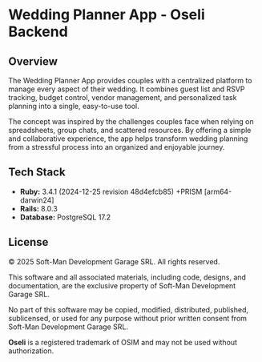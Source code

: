 # Wedding Planner App - Oseli Backend

## Overview
The Wedding Planner App provides couples with a centralized platform to manage every aspect of their wedding. It combines guest list and RSVP tracking, budget control, vendor management, and personalized task planning into a single, easy-to-use tool. 

The concept was inspired by the challenges couples face when relying on spreadsheets, group chats, and scattered resources. By offering a simple and collaborative experience, the app helps transform wedding planning from a stressful process into an organized and enjoyable journey.

## Tech Stack
- **Ruby:** 3.4.1 (2024-12-25 revision 48d4efcb85) +PRISM [arm64-darwin24]  
- **Rails:** 8.0.3  
- **Database:** PostgreSQL 17.2  

## License

© 2025 Soft-Man Development Garage SRL. All rights reserved.

This software and all associated materials, including code, designs, and documentation, are the exclusive property of Soft-Man Development Garage SRL.  

No part of this software may be copied, modified, distributed, published, sublicensed, or used for any purpose without prior written consent from Soft-Man Development Garage SRL.

**Oseli** is a registered trademark of OSIM and may not be used without authorization.
